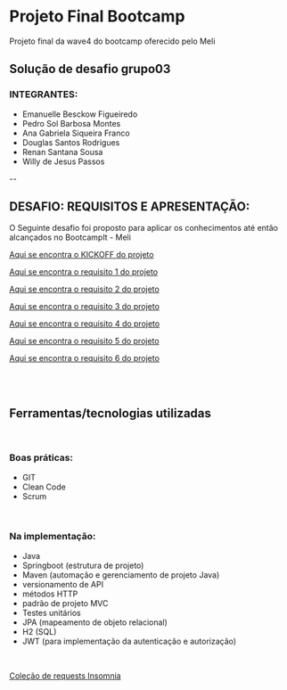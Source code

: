 # Projeto Final Bootcamp
Projeto final da wave4 do bootcamp oferecido pelo Meli
## Solução de desafio grupo03
### INTEGRANTES:
* Emanuelle Besckow Figueiredo
* Pedro Sol Barbosa Montes 
* Ana Gabriela Siqueira Franco 
* Douglas Santos Rodrigues 
* Renan Santana Sousa
* Willy de Jesus Passos

--

## DESAFIO: REQUISITOS E APRESENTAÇÃO:
O Seguinte desafio foi proposto para aplicar os conhecimentos até então alcançados no BootcampIt - Meli


[Aqui se encontra o KICKOFF do projeto](./requisitos/EnunciadoBaseWave4.pdf)

[Aqui se encontra o requisito 1 do projeto](./requisitos/Requito1.pdf)

[Aqui se encontra o requisito 2 do projeto](./requisitos/Requito2.pdf)

[Aqui se encontra o requisito 3 do projeto](./requisitos/Requito3.pdf)

[Aqui se encontra o requisito 4 do projeto](./requisitos/Requito4.pdf)

[Aqui se encontra o requisito 5 do projeto](./requisitos/Requito5.pdf)

[Aqui se encontra o requisito 6 do projeto](./requisitos/Requito6.pdf)

<br><br>

## Ferramentas/tecnologias utilizadas

<br>

### Boas práticas:

- GIT
- Clean Code
- Scrum

<br>

### Na implementação:

- Java
- Springboot (estrutura de projeto)
- Maven (automação e gerenciamento de projeto Java)
- versionamento de API
- métodos HTTP
- padrão de projeto MVC
- Testes unitários
- JPA (mapeamento de objeto relacional)
- H2 (SQL)
- JWT (para implementação da autenticação e autorização)

<br>

[Coleção de requests Insomnia](./insomnia)


